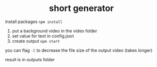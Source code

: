 <h1 align="center">short generator</h1>

install packages
`npm install`

1. put a background video in the video folder
2. set value for text in config.json
3. create output
`npm start`

you can flag `-l` to decrease the file size of the output video (takes longer)

result is in outputs folder